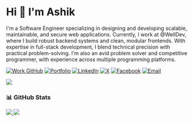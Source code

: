 # Hi 👋 I'm Ashik

I'm a Software Engineer specializing in designing and developing scalable, maintainable, and secure web applications. Currently, I work at @WellDev, where I build robust backend systems and clean, modular frontends.
With expertise in full-stack development, I blend technical precision with practical problem-solving. I'm also an avid problem solver and competitive programmer, with experience across multiple programming platforms.

[![Work GitHub](https://img.shields.io/badge/Work_GitHub-%2324292e.svg?style=flat&logo=github&logoColor=white)](https://github.com/asis-wtag)
[![Portfolio](https://img.shields.io/badge/Portfolio-%23007bff.svg?style=flat&logo=google-chrome&logoColor=white)](https://ashikul-islam.netlify.app)
[![LinkedIn](https://img.shields.io/badge/LinkedIn-%230077B5.svg?style=flat&logo=linkedin&logoColor=white)](https://linkedin.com/in/mdashikul2222)
[![X](https://img.shields.io/badge/X-%231DA1F2.svg?style=flat&logo=twitter&logoColor=white)](https://x.com/mdashikul2222)
[![Facebook](https://img.shields.io/badge/Facebook-%232E87FB.svg?style=flat&logo=facebook&logoColor=white)](https://www.facebook.com/mdashikul2222)
[![Email](https://img.shields.io/badge/Email-%23D14836.svg?style=flat&logo=gmail&logoColor=white)](mailto:mdashikul2222@gmail.com)


<img src="https://skillicons.dev/icons?i=rails,react,postgresql,redis,ruby,javascript,cpp,c,nodejs,git,npm,css,html,linux&theme=dark" />


### 📊 GitHub Stats

<a href="#">
  <img src="https://github-readme-stats.vercel.app/api?username=Mohammad-Ashikul-Islam&theme=blueberry&count_private=true&hide_border=true&line_height=20" />
</a>
<a href="#">
  <img src="https://github-readme-stats.vercel.app/api/top-langs/?username=Mohammad-Ashikul-Islam&layout=compact&theme=blueberry&count_private=true&hide_border=true" />
</a>

